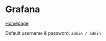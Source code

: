 # Grafana

[Homepage](https://grafana.com/docs/grafana/latest/)

Default username & password: `admin / admin`

